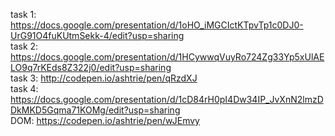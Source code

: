 task 1: https://docs.google.com/presentation/d/1oHO_iMGCIctKTpvTp1c0DJ0-UrG91O4fuKUtmSekk-4/edit?usp=sharing <br/>
task 2: https://docs.google.com/presentation/d/1HCywwqVuyRo724Zg33Yp5xUlAELO9q7rKEds8Z322j0/edit?usp=sharing <br/>
task 3: http://codepen.io/ashtrie/pen/qRzdXJ 								     <br/>
task 4: https://docs.google.com/presentation/d/1cD84rH0pI4Dw34IP_JvXnN2lmzDDkMKD5Gqma71KOMg/edit?usp=sharing <br/>
DOM: https://codepen.io/ashtrie/pen/wJEmvy <br/>
